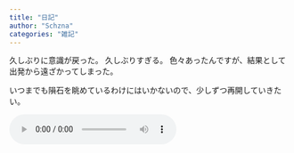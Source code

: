 ```yaml
---
title: "日記"
author: "Schzna"
categories: "雑記"
---
```


久しぶりに意識が戻った。
久しぶりすぎる。
色々あったんですが、結果として出発から遠ざかってしまった。

いつまでも隕石を眺めているわけにはいかないので、少しずつ再開していきたい。

<!--more-->

<audio controls>
  <source src="/debris/hyper.mp3" type="audio/mpeg">
  audio タグサポートしていないとこれが表示される。君の環境サポートしてないってマジ？
</audio>
